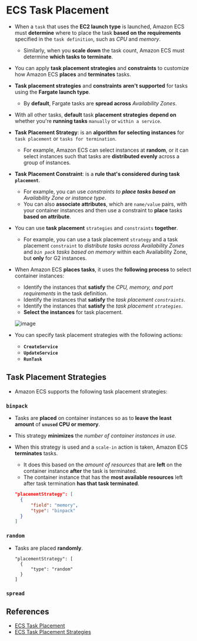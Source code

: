 # ECS Task Placement
- When a `task` that uses the **EC2 launch type** is launched, Amazon ECS must **determine** where to place the task **based on the requirements** specified in the `task definition`, such as *CPU* and *memory*. 
  - Similarly, when you **scale down** the task count, Amazon ECS must determine **which tasks to terminate**. 
- You can apply **task placement strategies** and **constraints** to customize how Amazon ECS **places** and **terminates** tasks.
- **Task placement strategies** and **constraints** **aren't supported** for tasks using the **Fargate launch type**. 
  - By **default**, Fargate tasks are **spread across** *Availability Zones*. 
- With all other tasks, **default** task **placement strategies** **depend on** whether you're **running tasks** `manually` or `within a service`.
- **Task Placement Strategy**: is an **algorithm for selecting instances** for `task placement` or `tasks for termination`.
  - For example, Amazon ECS can select instances at **random**, or it can select instances such that tasks are **distributed evenly** across a group of instances.
- **Task Placement Constraint**: is a **rule that's considered during task `placement`**.
  - For example, you can use *constraints to ***place tasks based on*** Availability Zone or instance type*. 
  - You can also **associate attributes**, which are `name/value` pairs, with your container instances and then use a constraint to **place** tasks **based on attribute**.
- You can use **task placement** `strategies` and `constraints` **together**.
  - For example, you can use a task placement `strategy` and a task placement `constraint` to *distribute tasks across Availability Zones* and *`bin pack` tasks based on memory* within each Availability Zone, but **only** for G2 instances.
- When Amazon ECS **places tasks**, it uses the **following process** to select container instances:
  - Identify the instances that **satisfy** the *CPU, memory, and port requirements* in the task definition.
  - Identify the instances that **satisfy** the *task placement `constraints`*.
  - Identify the instances that **satisfy** the *task placement `strategies`*.
  - **Select the instances** for task placement.

  ![image](https://user-images.githubusercontent.com/36029504/149605888-936a3908-57d0-41d9-b713-bda3b428d7b3.png)

- You can specify task placement strategies with the following actions: 
  - **`CreateService`**
  - **`UpdateService`**
  - **`RunTask`**


## Task Placement Strategies

- Amazon ECS supports the following task placement strategies:

### `binpack`
- Tasks are **placed** on container instances so as to **leave the least amount** of **`unused` CPU or memory**. 
- This strategy **minimizes** the *number of container instances in use*.
- When this strategy is used and a `scale-in` action is taken, Amazon ECS **terminates** tasks.
  -  It does this based on the *amount of resources* that are **left** on the container instance **after** the task is terminated. 
  -  The container instance that has the **most available resources** left after task termination **has that task terminated**.

  ```json
  "placementStrategy": [
    {
        "field": "memory",
        "type": "binpack"
    }
  ]
  ```

### `random`
- Tasks are placed **randomly**.

  ```
  "placementStrategy": [
    {
        "type": "random"
    }
  ]
  ```
### `spread`

## References
- [ECS Task Placement](https://docs.aws.amazon.com/AmazonECS/latest/developerguide/task-placement.html)
- [ECS Task Placement Strategies](https://docs.aws.amazon.com/AmazonECS/latest/developerguide/task-placement-strategies.html)